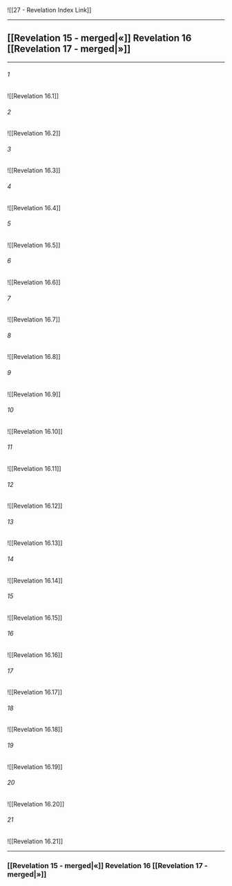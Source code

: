 ![[27 - Revelation Index Link]]

---
##  [[Revelation 15 - merged|«]] Revelation 16 [[Revelation 17 - merged|»]]

---

###### 1
![[Revelation 16.1]] 

###### 2
![[Revelation 16.2]] 

###### 3
![[Revelation 16.3]] 

###### 4
![[Revelation 16.4]]

###### 5 
![[Revelation 16.5]] 

###### 6
![[Revelation 16.6]] 

###### 7
![[Revelation 16.7]] 

###### 8
![[Revelation 16.8]] 

###### 9
![[Revelation 16.9]] 

###### 10
![[Revelation 16.10]] 

###### 11
![[Revelation 16.11]] 

###### 12
![[Revelation 16.12]]

###### 13
![[Revelation 16.13]] 

###### 14
![[Revelation 16.14]] 

###### 15
![[Revelation 16.15]]

###### 16
![[Revelation 16.16]] 

###### 17
![[Revelation 16.17]]

###### 18
![[Revelation 16.18]] 

###### 19
![[Revelation 16.19]] 

###### 20
![[Revelation 16.20]]

###### 21
![[Revelation 16.21]] 


---
###  [[Revelation 15 - merged|«]] Revelation 16 [[Revelation 17 - merged|»]]